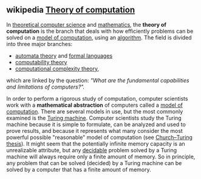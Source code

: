 ## wikipedia [Theory of computation](https://en.wikipedia.org/wiki/Theory_of_computation)

In [theoretical computer science](https://en.wikipedia.org/wiki/Theoretical_computer_science) and [mathematics](https://en.wikipedia.org/wiki/Mathematics), the **theory of computation** is the branch that deals with how efficiently problems can be solved on a [model of computation](https://en.wikipedia.org/wiki/Model_of_computation), using an [algorithm](https://en.wikipedia.org/wiki/Algorithm). The field is divided into three major branches: 

- [automata theory](https://en.wikipedia.org/wiki/Automata_theory) and [formal languages](https://en.wikipedia.org/wiki/Formal_language)
- [computability theory](https://en.wikipedia.org/wiki/Computability_theory)
- [computational complexity theory](https://en.wikipedia.org/wiki/Computational_complexity_theory), 

which are linked by the question: *"What are the fundamental capabilities and limitations of computers?".*

In order to perform a rigorous study of computation, computer scientists work with a **mathematical abstraction** of computers called a [model of computation](https://en.wikipedia.org/wiki/Model_of_computation). There are several models in use, but the most commonly examined is the [Turing machine](https://en.wikipedia.org/wiki/Turing_machine). Computer scientists study the Turing machine because it is simple to formulate, can be analyzed and used to prove results, and because it represents what many consider the most powerful possible "reasonable" model of computation (see [Church–Turing thesis](https://en.wikipedia.org/wiki/Church–Turing_thesis)). It might seem that the potentially infinite memory capacity is an unrealizable attribute, but any [decidable](https://en.wikipedia.org/wiki/Decidability_(logic)) problem solved by a Turing machine will always require only a finite amount of memory. So in principle, any problem that can be solved (decided) by a Turing machine can be solved by a computer that has a finite amount of memory.

